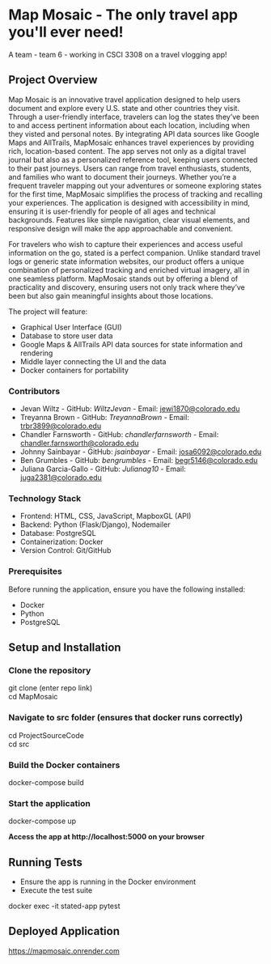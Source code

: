 # Map Mosaic - The only travel app you'll ever need!
A team - team 6 - working in CSCI 3308 on a travel vlogging app!

## Project Overview
Map Mosaic is an innovative travel application designed to help users document and explore every U.S. state and other countries they visit. Through a user-friendly interface, travelers can log the states they’ve been to and access pertinent information about each location, including when they visted and personal notes. By integrating API data sources like Google Maps and AllTrails, MapMosaic enhances travel experiences by providing rich, location-based content. The app serves not only as a digital travel journal but also as a personalized reference tool, keeping users connected to their past journeys. Users can range from travel enthusiasts, students, and families who want to document their journeys. Whether you’re a frequent traveler mapping out your adventures or someone exploring states for the first time, MapMosaic simplifies the process of tracking and recalling your experiences. The application is designed with accessibility in mind, ensuring it is user-friendly for people of all ages and technical backgrounds. Features like simple navigation, clear visual elements, and responsive design will make the app approachable and convenient.

For travelers who wish to capture their experiences and access useful information on the go, stated is a perfect companion. Unlike standard travel logs or generic state information websites, our product offers a unique combination of personalized tracking and enriched virtual imagery, all in one seamless platform. MapMosaic stands out by offering a blend of practicality and discovery, ensuring users not only track where they’ve been but also gain meaningful insights about those locations.

The project will feature:
  - Graphical User Interface (GUI)
  - Database to store user data
  - Google Maps & AllTrails API data sources for state information and rendering
  - Middle layer connecting the UI and the data
  - Docker containers for portability


### Contributors

- Jevan Wiltz - GitHub: *WiltzJevan* - Email: jewi1870@colorado.edu
- Treyanna Brown - GitHub: *TreyannaBrown* - Email: trbr3899@colorado.edu
- Chandler Farnsworth - GitHub: *chandlerfarnsworth* - Email: chandler.farnsworth@colorado.edu
- Johnny Sainbayar - GitHub: *jsainbayar* - Email: josa6092@colorado.edu
- Ben Grumbles - GitHub: *bengrumbles* - Email: begr5146@colorado.edu
- Juliana Garcia-Gallo - GitHub: *Julianag10* - Email: juga2381@colorado.edu

### Technology Stack 

  - Frontend: HTML, CSS, JavaScript, MapboxGL (API)
  - Backend: Python (Flask/Django), Nodemailer
  - Database: PostgreSQL
  - Containerization: Docker
  - Version Control: Git/GitHub

### Prerequisites 

Before running the application, ensure you have the following installed:
  - Docker
  - Python
  - PostgreSQL

## Setup and Installation

### Clone the repository
git clone (enter repo link)  
cd MapMosaic

### Navigate to src folder (ensures that docker runs correctly)
cd ProjectSourceCode  
cd src

### Build the Docker containers
docker-compose build

### Start the application
docker-compose up

**Access the app at http://localhost:5000 on your browser**

## Running Tests
  - Ensure the app is running in the Docker environment
  - Execute the test suite

docker exec -it stated-app pytest

## Deployed Application
https://mapmosaic.onrender.com

